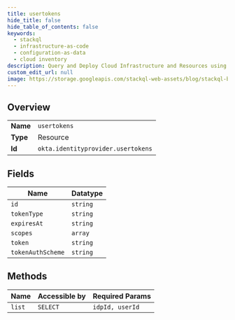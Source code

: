 ```yaml
---
title: usertokens
hide_title: false
hide_table_of_contents: false
keywords:
  - stackql
  - infrastructure-as-code
  - configuration-as-data
  - cloud inventory
description: Query and Deploy Cloud Infrastructure and Resources using SQL
custom_edit_url: null
image: https://storage.googleapis.com/stackql-web-assets/blog/stackql-blog-post-featured-image.png
---
```

  
    

## Overview
<table><tbody>
<tr><td><b>Name</b></td><td><code>usertokens</code></td></tr>
<tr><td><b>Type</b></td><td>Resource</td></tr>
<tr><td><b>Id</b></td><td><code>okta.identityprovider.usertokens</code></td></tr>
</tbody></table>

## Fields
| Name | Datatype |
| ---- | -------- |
| `id` | `string` |
| `tokenType` | `string` |
| `expiresAt` | `string` |
| `scopes` | `array` |
| `token` | `string` |
| `tokenAuthScheme` | `string` |
## Methods
| Name | Accessible by | Required Params |
| ---- | ------------- | --------------- |
| `list` | `SELECT` | `idpId, userId` |
